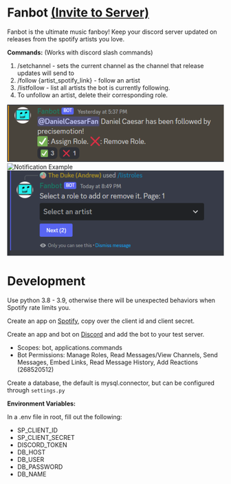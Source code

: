 # Fanbot **[(Invite to Server)](https://discord.com/api/oauth2/authorize?client_id=885000888131915799&permissions=34628258880&scope=bot%20applications.commands)**
Fanbot is the ultimate music fanboy! Keep your discord server updated on releases from the spotify artists you love.   

**Commands:** (Works with discord slash commands)
1. /setchannel - sets the current channel as the channel that release updates will send to
2. /follow {artist_spotify_link} - follow an artist
3. /listfollow - list all artists the bot is currently following.
4. To unfollow an artist, delete their corresponding role.

![Follow Example](https://github.com/andrewkassab/fanbot/blob/main/resources/followexample.png?raw=true)
![Notification Example](https://github.com/andrewkassab/fanbot/blob/main/resoureces/notificationexample.png?raw=true)
![List Roles Example](https://github.com/andrewkassab/fanbot/blob/main/resources/listrolesexample.png?raw=true)

# Development

Use python 3.8 - 3.9, otherwise there will be unexpected behaviors when Spotify rate limits you.

Create an app on [Spotify](https://developer.spotify.com/dashboard/applications), copy over the client id and client secret.  

Create an app and bot on [Discord](https://discord.com/developers/applications) and add the bot to your test server.  
- Scopes: bot, applications.commands  
- Bot Permissions:  Manage Roles, Read Messages/View Channels, Send Messages, Embed Links, Read Message History, Add Reactions (268520512)

Create a database, the default is mysql.connector, but can be configured through `settings.py`

**Environment Variables:**  
 
 In a .env file in root, fill out the following:
- SP_CLIENT_ID
- SP_CLIENT_SECRET
- DISCORD_TOKEN
- DB_HOST
- DB_USER
- DB_PASSWORD
- DB_NAME
